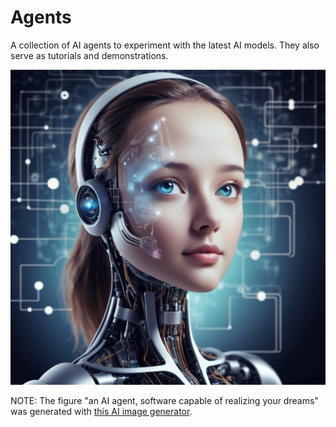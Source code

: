 # Agents

A collection of AI agents to experiment with the latest AI models. They also serve as tutorials and demonstrations.

![an AI agent](images/Image.png)

NOTE: The figure "an AI agent, software capable of realizing your dreams" was generated with [this AI image generator](https://huggingface.co/spaces/PeepDaSlan9/HYDRAS_Dreamify-Image-Generator-Model).